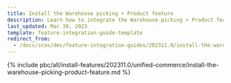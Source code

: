 ```yaml
---
title: Install the Warehouse picking + Product feature
description: Learn how to integrate the Warehouse picking + Product feature into your project
last_updated: Mar 30, 2023
template: feature-integration-guide-template
redirect_from:
  - /docs/scos/dev/feature-integration-guides/202311.0/install-the-warehouse-picking-product-feature.html
---
```


{% include pbc/all/install-features/202311.0/unified-commerce/install-the-warehouse-picking-product-feature.md %} <!-- To edit, see /_includes/pbc/all/install-features/202311.0/unified-commerce/install-the-warehouse-picking-product-feature.md -->
